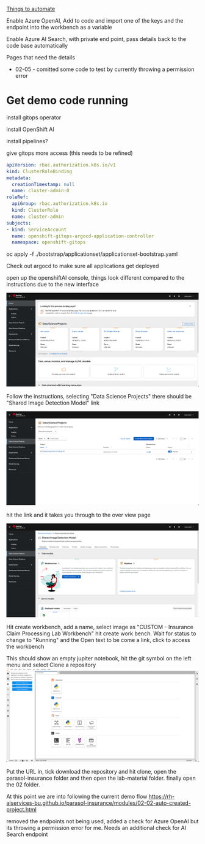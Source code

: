 <u>Things to automate</u>

Enable Azure OpenAI, Add to code and import one of the keys and the endpoint into the workbench as a variable

Enable Azure AI Search, with private end point, pass details back to the code base automatically

Pages that need the details
- 02-05 - comitted some code to test by currently throwing a permission error

# Get demo code running
install gitops operator

install OpenShift AI

install pipelines?

give gitops more access (this needs to be refined)

```yaml
apiVersion: rbac.authorization.k8s.io/v1
kind: ClusterRoleBinding
metadata:
  creationTimestamp: null
  name: cluster-admin-0
roleRef:
  apiGroup: rbac.authorization.k8s.io
  kind: ClusterRole
  name: cluster-admin
subjects:
- kind: ServiceAccount
  name: openshift-gitops-argocd-application-controller
  namespace: openshift-gitops
```

oc apply -f ./bootstrap/applicationset/applicationset-bootstrap.yaml

Check out argocd to make sure all applications get deployed

open up the openshiftAI console, things look different compared to the instructions due to the new interface

![New Dashboard](new_dashboard.png)

Follow the instructions, selecting "Data Science Projects" there should be "Shared Image Detection Model" link

![New Data science page](Datascienceprojects.png)

hit the link and it takes you through to the over view page

![Project overview page](project_overview.png)

Hit create workbench, add a name, select image as "CUSTOM - Insurance Claim Processing Lab Workbench" hit create work bench. Wait for status to change to "Running" and the Open text to be come a link, click to access the workbench

This should show an empty jupiter notebook, hit the git symbol on the left menu and select Clone a repository
![Bare Notebook](bare_notebook.png)

Put the URL in, tick download the repository and hit clone, open the parasol-insurance folder and then open the lab-material folder. finally open the 02 folder.

At this point we are into following the current demo flow https://rh-aiservices-bu.github.io/parasol-insurance/modules/02-02-auto-created-project.html 

removed the endpoints not being used, added a check for Azure OpenAI but its throwing a permission error for me. Needs an additional check for AI Search endpoint
